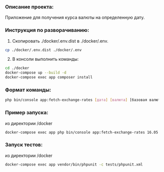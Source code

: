 
### Описание проекта:
Приложение для получения курса валюты на определенную дату.

### Инструкция по разворачиванию:
1. Скопировать ./docker/.env.dist в ./docker/.env.
```bash
cp ./docker/.env.dist ./docker/.env
```
2. В консоли выполнить команды:

```bash
cd ./docker
docker-compose up --build -d
docker-compose exec app composer install
```

### Формат команды:
```bash
php bin/console app:fetch-exchange-rates [дата] [валюта] [базовая валюта]
```

### Пример запуска:
из директории /docker
```bash
docker-compose exec app php bin/console app:fetch-exchange-rates 16.05.2021 EUR USD
```

### Запуск тестов:
из директории /docker
```bash
docker-compose exec app vendor/bin/phpunit -c tests/phpunit.xml
```
